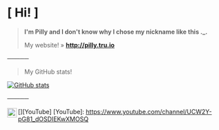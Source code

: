 # [ Hi! ]

> **I'm Pilly and I don't know why I chose my nickname like this ._.**
> 
> My website! » **http://pilly.tru.io**

─────

> My GitHub stats!
>
[![GitHub stats](https://github-readme-stats.vercel.app/api?username=PillyYT)](https://github.com/PillyYT)

─────


[<img align="left" alt="youtube" width="22px" src="https://upload.wikimedia.org/wikipedia/commons/thumb/0/09/YouTube_full-color_icon_%282017%29.svg/2560px-YouTube_full-color_icon_%282017%29.svg.png" />][YouTube]
[YouTube]: https://www.youtube.com/channel/UCW2Y-pG81_dOSDIEKwXMOSQ
